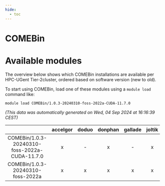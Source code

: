 ```yaml
---
hide:
  - toc
---
```


COMEBin
=======

# Available modules


The overview below shows which COMEBin installations are available per HPC-UGent Tier-2cluster, ordered based on software version (new to old).

To start using COMEBin, load one of these modules using a `module load` command like:

```shell
module load COMEBin/1.0.3-20240310-foss-2022a-CUDA-11.7.0
```

*(This data was automatically generated on Wed, 04 Sep 2024 at 16:16:39 CEST)*  

| |accelgor|doduo|donphan|gallade|joltik|shinx|skitty|
| :---: | :---: | :---: | :---: | :---: | :---: | :---: | :---: |
|COMEBin/1.0.3-20240310-foss-2022a-CUDA-11.7.0|x|-|x|-|x|-|-|
|COMEBin/1.0.3-20240310-foss-2022a|x|x|x|x|x|x|x|
